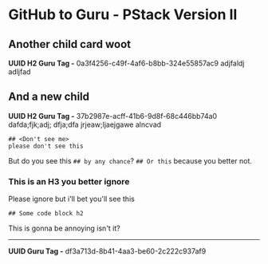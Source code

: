 # GitHub to Guru - PStack Version II
## Another child card woot
**UUID H2 Guru Tag -** 0a3f4256-c49f-4af6-b8bb-324e55857ac9
adjfaldj adljfad

## And a new child
**UUID H2 Guru Tag -** 37b2987e-acff-41b6-9d8f-68c446bb74a0
dafda;fjk;adj;
dfja;dfa
jrjeaw;ljaejgawe
alncvad
```
## <Don't see me>
please don't see this
```
But do you see this `## by any chance`?
`## Or this` because you better not.

### This is an H3 you better ignore
Please ignore
but i'll bet you'll see this
```
## Some code block h2
```

This is gonna be annoying isn't it?
***
**UUID Guru Tag -** df3a713d-8b41-4aa3-be60-2c222c937af9